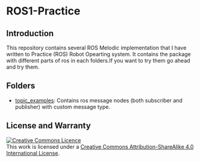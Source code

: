# ROS1-Practice

## Introduction
This repository contains several ROS Melodic implementation that I have written to Practice (ROS) Robot Opearting system. It contains the package with different parts of ros in each folders.If you want to try them go ahead and try them.
## Folders
- [topic_examples](https://github.com/shriarul5273/ROS1-Practice/tree/main/topic_examples): Contains ros message nodes (both subscriber and publisher) with custom message type.
## License and Warranty
<a rel="license" href="http://creativecommons.org/licenses/by-sa/4.0/">
  <img alt="Creative Commons Licence" style="border-width:0" src="https://i.creativecommons.org/l/by-sa/4.0/88x31.png" />
</a><br />This work is licensed under a <a rel="license" href="http://creativecommons.org/licenses/by-sa/4.0/">Creative Commons Attribution-ShareAlike 4.0 International License</a>.
